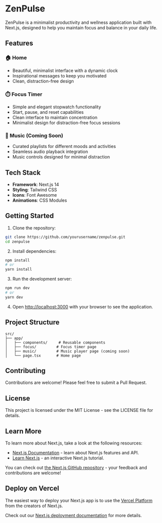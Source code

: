 # ZenPulse

ZenPulse is a minimalist productivity and wellness application built with Next.js, designed to help you maintain focus and balance in your daily life.

## Features

### 🏠 Home

- Beautiful, minimalist interface with a dynamic clock
- Inspirational messages to keep you motivated
- Clean, distraction-free design

### ⏱️ Focus Timer

- Simple and elegant stopwatch functionality
- Start, pause, and reset capabilities
- Clean interface to maintain concentration
- Minimalist design for distraction-free focus sessions

### 🎵 Music (Coming Soon)

- Curated playlists for different moods and activities
- Seamless audio playback integration
- Music controls designed for minimal distraction

## Tech Stack

- **Framework**: Next.js 14
- **Styling**: Tailwind CSS
- **Icons**: Font Awesome
- **Animations**: CSS Modules

## Getting Started

1. Clone the repository:

```bash
git clone https://github.com/yourusername/zenpulse.git
cd zenpulse
```

2. Install dependencies:

```bash
npm install
# or
yarn install
```

3. Run the development server:

```bash
npm run dev
# or
yarn dev
```

4. Open [http://localhost:3000](http://localhost:3000) with your browser to see the application.

## Project Structure

```
src/
├── app/
│   ├── components/     # Reusable components
│   ├── focus/         # Focus timer page
│   ├── music/         # Music player page (coming soon)
│   └── page.tsx       # Home page
```

## Contributing

Contributions are welcome! Please feel free to submit a Pull Request.

## License

This project is licensed under the MIT License - see the LICENSE file for details.

## Learn More

To learn more about Next.js, take a look at the following resources:

- [Next.js Documentation](https://nextjs.org/docs) - learn about Next.js features and API.
- [Learn Next.js](https://nextjs.org/learn) - an interactive Next.js tutorial.

You can check out [the Next.js GitHub repository](https://github.com/vercel/next.js/) - your feedback and contributions are welcome!

## Deploy on Vercel

The easiest way to deploy your Next.js app is to use the [Vercel Platform](https://vercel.com/new?utm_medium=default-template&filter=next.js&utm_source=create-next-app&utm_campaign=create-next-app-readme) from the creators of Next.js.

Check out our [Next.js deployment documentation](https://nextjs.org/docs/deployment) for more details.
